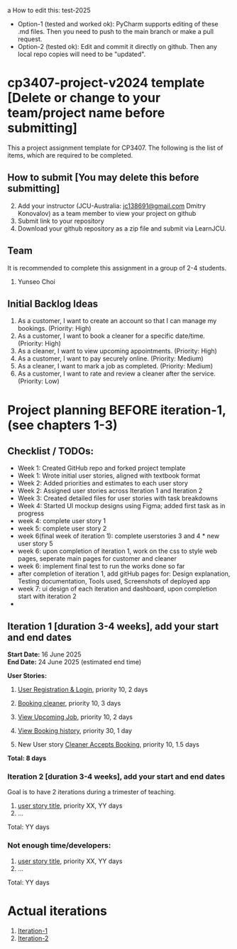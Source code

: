a
How to edit this: test-2025
* Option-1 (tested and worked ok): PyCharm supports editing of these .md files. Then you need to push to the main branch or make a pull request.
* Option-2 (tested ok): Edit and commit it directly on github. Then any local repo copies will need to be "updated".

# cp3407-project-v2024 template [Delete or change to your team/project name before submitting]

This a project assignment template for CP3407. 
The following is the list of items, which are required to be completed.

## How to submit [You may delete this before submitting]

2. Add your instructor (JCU-Australia: jc138691@gmail.com Dmitry Konovalov) as a team member to view your project on github
1. Submit link to your repository
2. Download your github repository as a zip file and submit via LearnJCU.

## Team

It is recommended to complete this assignment in a group of 2-4 students.
1. Yunseo Choi

## Initial Backlog Ideas

1. As a customer, I want to create an account so that I can manage my bookings. (Priority: High)
2. As a customer, I want to book a cleaner for a specific date/time. (Priority: High)
3. As a cleaner, I want to view upcoming appointments. (Priority: High)
4. As a customer, I want to pay securely online. (Priority: Medium)
5. As a cleaner, I want to mark a job as completed. (Priority: Medium)
6. As a customer, I want to rate and review a cleaner after the service. (Priority: Low)



# Project planning BEFORE iteration-1, (see chapters 1-3)

## Checklist / TODOs:
- Week 1: Created GitHub repo and forked project template  
- Week 1: Wrote initial user stories, aligned with textbook format 
- Week 2: Added priorities and estimates to each user story  
- Week 2: Assigned user stories across Iteration 1 and Iteration 2  
- Week 3: Created detailed files for user stories with task breakdowns  
- Week 4: Started UI mockup designs using Figma; added first task as in progress
- week 4: complete user story 1
- week 5: complete user story 2
- week 6(final week of iteration 1): complete userstories 3 and 4 * new user story 5
- week 6: upon completion of iteration 1, work on the css to style web pages, seperate main pages for customer and cleaner
- week 6: implement final test to run the works done so far
- after completion of iteration 1, add gitHub pages for: Design explanation, Testing documentation, Tools used, Screenshots of deployed app
- week 7: ui design of each iteration and dashboard, upon completion start with iteration 2
- 




## Iteration 1 [duration 3-4 weeks], add your start and end dates 

**Start Date:** 16 June 2025  
**End Date:**  24 June 2025 (estimated end time)

**User Stories:**


1. [User Registration & Login](user_stories/iteration1_users_registration.md), priority 10, 2 days

2. [Booking cleaner](user_stories/1teration1_book_a_cleaner.md), priority 10, 3 days

3. [View Upcoming Job](user_stories/1teration1_view_upcoming_job.md), priority 10, 2 days

4. [View Booking history](user_stories/iteration1_view_booking_history.md), priority 30, 1 day

5. New User story [Cleaner Accepts Booking](user_stories/iteration1_cleaner_accept_booking.md), priority 10, 1.5 days

**Total: 8 days**


### Iteration 2 [duration 3-4 weeks], add your start and end dates
Goal is to have 2 iterations during a trimester of teaching.
1. [user story title](./user_stories/user_story_01_title.md), priority XX, YY days 
2. ...

Total: YY days

### Not enough time/developers: 
1. [user story title](./user_stories/user_story_01_title.md), priority XX, YY days 
2. ...

Total: YY days

# Actual iterations
1. [Iteration-1](./iteration_1.md)
2. [Iteration-2](./iteration_2.md)


